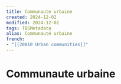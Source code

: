 ```yaml
---
title: Communaute urbaine
created: 2024-12-02
modified: 2024-12-02
tags: TBSMetadata
alias: Communauté urbaine
french:
- "[[20810 Urban communities]]"
---
```

# Communaute urbaine
